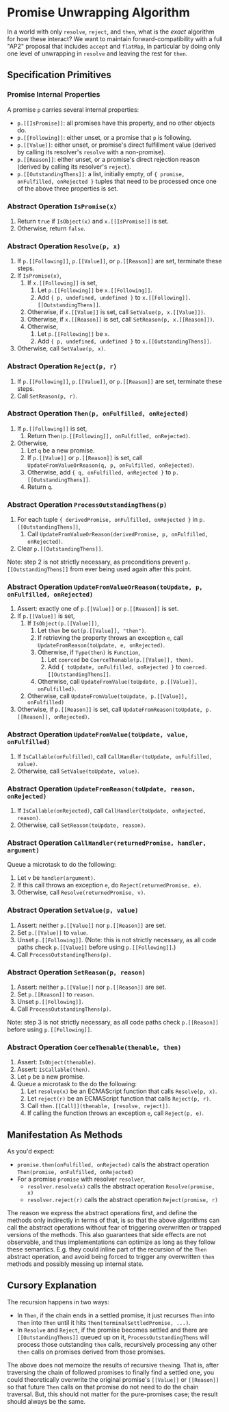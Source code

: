 # Promise Unwrapping Algorithm

In a world with only `resolve`, `reject`, and `then`, what is the *exact* algorithm for how these interact? We want to maintain forward-compatibility with a full "AP2" proposal that includes `accept` and `flatMap`, in particular by doing only one level of unwrapping in `resolve` and leaving the rest for `then`.

## Specification Primitives

### Promise Internal Properties

A promise `p` carries several internal properties:

- `p.[[IsPromise]]`: all promises have this property, and no other objects do.
- `p.[[Following]]`: either unset, or a promise that `p` is following.
- `p.[[Value]]`: either unset, or promise's direct fulfillment value (derived by calling its resolver's `resolve` with a non-promise).
- `p.[[Reason]]`: either unset, or a promise's direct rejection reason (derived by calling its resolver's `reject`).
- `p.[[OutstandingThens]]`: a list, initially empty, of `{ promise, onFulfilled, onRejected }` tuples that need to be processed once one of the above three properties is set.

### Abstract Operation `IsPromise(x)`

1. Return `true` if `IsObject(x)` and `x.[[IsPromise]]` is set.
1. Otherwise, return `false`.

### Abstract Operation `Resolve(p, x)`

1. If `p.[[Following]]`, `p.[[Value]]`, or `p.[[Reason]]` are set, terminate these steps.
1. If `IsPromise(x)`,
   1. If `x.[[Following]]` is set,
      1. Let `p.[[Following]]` be `x.[[Following]]`.
      1. Add `{ p, undefined, undefined }` to `x.[[Following]].[[OutstandingThens]]`.
   1. Otherwise, if `x.[[Value]]` is set, call `SetValue(p, x.[[Value]])`.
   1. Otherwise, if `x.[[Reason]]` is set, call `SetReason(p, x.[[Reason]])`.
   1. Otherwise,
      1. Let `p.[[Following]]` be `x`.
      1. Add `{ p, undefined, undefined }` to `x.[[OutstandingThens]]`.
1. Otherwise, call `SetValue(p, x)`.

### Abstract Operation `Reject(p, r)`

1. If `p.[[Following]]`, `p.[[Value]]`, or `p.[[Reason]]` are set, terminate these steps.
1. Call `SetReason(p, r)`.

### Abstract Operation `Then(p, onFulfilled, onRejected)`

1. If `p.[[Following]]` is set,
   1. Return `Then(p.[[Following]], onFulfilled, onRejected)`.
1. Otherwise,
   1. Let `q` be a new promise.
   1. If `p.[[Value]]` or `p.[[Reason]]` is set, call `UpdateFromValueOrReason(q, p, onFulfilled, onRejected)`.
   1. Otherwise, add `{ q, onFulfilled, onRejected }` to `p.[[OutstandingThens]]`.
   1. Return `q`.

### Abstract Operation `ProcessOutstandingThens(p)`

1. For each tuple `{ derivedPromise, onFulfilled, onRejected }` in `p.[[OutstandingThens]]`,
   1. Call `UpdateFromValueOrReason(derivedPromise, p, onFulfilled, onRejected)`.
1. Clear `p.[[OutstandingThens]]`.

Note: step 2 is not strictly necessary, as preconditions prevent `p.[[OutstandingThens]]` from ever being used again after this point.

### Abstract Operation `UpdateFromValueOrReason(toUpdate, p, onFulfilled, onRejected)`

1. Assert: exactly one of `p.[[Value]]` or `p.[[Reason]]` is set.
1. If `p.[[Value]]` is set,
   1. If `IsObject(p.[[Value]])`,
      1. Let `then` be `Get(p.[[Value]], "then")`.
      1. If retrieving the property throws an exception `e`, call `UpdateFromReason(toUpdate, e, onRejected)`.
      1. Otherwise, if `Type(then)` is `Function`,
         1. Let `coerced` be `CoerceThenable(p.[[Value]], then)`.
         1. Add `{ toUpdate, onFulfilled, onRejected }` to `coerced.[[OutstandingThens]]`.
      1. Otherwise, call `UpdateFromValue(toUpdate, p.[[Value]], onFulfilled)`.
   1. Otherwise, call `UpdateFromValue(toUpdate, p.[[Value]], onFulfilled)`
1. Otherwise, if `p.[[Reason]]` is set, call `UpdateFromReason(toUpdate, p.[[Reason]], onRejected)`.

### Abstract Operation `UpdateFromValue(toUpdate, value, onFulfilled)`

1. If `IsCallable(onFulfilled)`, call `CallHandler(toUpdate, onFulfilled, value)`.
1. Otherwise, call `SetValue(toUpdate, value)`.

### Abstract Operation `UpdateFromReason(toUpdate, reason, onRejected)`

1. If `IsCallable(onRejected)`, call `CallHandler(toUpdate, onRejected, reason)`.
1. Otherwise, call `SetReason(toUpdate, reason)`.

### Abstract Operation `CallHandler(returnedPromise, handler, argument)`

Queue a microtask to do the following:

1. Let `v` be `handler(argument)`.
1. If this call throws an exception `e`, do `Reject(returnedPromise, e)`.
1. Otherwise, call `Resolve(returnedPromise, v)`.

### Abstract Operation `SetValue(p, value)`

1. Assert: neither `p.[[Value]]` nor `p.[[Reason]]` are set.
1. Set `p.[[Value]]` to `value`.
1. Unset `p.[[Following]]`. (Note: this is not strictly necessary, as all code paths check `p.[[Value]]` before using `p.[[Following]]`.)
1. Call `ProcessOutstandingThens(p)`.

### Abstract Operation `SetReason(p, reason)`

1. Assert: neither `p.[[Value]]` nor `p.[[Reason]]` are set.
1. Set `p.[[Reason]]` to `reason`.
1. Unset `p.[[Following]]`.
1. Call `ProcessOutstandingThens(p)`.

Note: step 3 is not strictly necessary, as all code paths check `p.[[Reason]]` before using `p.[[Following]]`.

### Abstract Operation `CoerceThenable(thenable, then)`

1. Assert: `IsObject(thenable)`.
1. Assert: `IsCallable(then)`.
1. Let `p` be a new promise.
1. Queue a microtask to the do the following:
   1. Let `resolve(x)` be an ECMAScript function that calls `Resolve(p, x)`.
   1. Let `reject(r)` be an ECMAScript function that calls `Reject(p, r)`.
   1. Call `then.[[Call]](thenable, [resolve, reject])`.
   1. If calling the function throws an exception `e`, call `Reject(p, e)`.

## Manifestation As Methods

As you'd expect:

- `promise.then(onFulfilled, onRejected)` calls the abstract operation `Then(promise, onFulfilled, onRejected)`
- For a promise `promise` with resolver `resolver`,
  - `resolver.resolve(x)` calls the abstract operation `Resolve(promise, x)`
  - `resolver.reject(r)` calls the abstract operation `Reject(promise, r)`

The reason we express the abstract operations first, and define the methods only indirectly in terms of that, is so that the above algorithms can call the abstract operations without fear of triggering overwritten or trapped versions of the methods. This also guarantees that side effects are not observable, and thus implementations can optimize as long as they follow these semantics. E.g. they could inline part of the recursion of the `Then` abstract operation, and avoid being forced to trigger any overwritten `then` methods and possibly messing up internal state.

## Cursory Explanation

The recursion happens in two ways:

- In `Then`, if the chain ends in a settled promise, it just recurses `Then` into `Then` into `Then` until it hits `Then(terminalSettledPromise, ...)`.
- In `Resolve` and `Reject`, if the promise becomes settled and there are `[[OutstandingThens]]` queued up on it, `ProcessOutstandingThens` will process those outstanding `then` calls, recursively processing any other `then` calls on promises derived from those promises.

The above does not memoize the results of recursive `then`ing. That is, after traversing the chain of followed promises to finally find a settled one, you could theoretically overwrite the original promise's `[[Value]]` or `[[Reason]]` so that future `Then` calls on that promise do not need to do the chain traversal. But, this should not matter for the pure-promises case; the result should always be the same.
